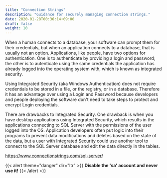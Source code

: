 ```yaml
---
title: "Connection Strings"
description: "Guidance for securely managing connection strings."
date: 2020-01-28T00:36:14+09:00
draft: false
weight: 10
---
```


When a human connects to a database, your software can prompt them for their credentials, but when an application connects to a database, that is usually not an option.  Applications, like people, have two options for authentication.  One is to authenticate by providing a login and password; the other is to autenticate using the same credentials the application has already logged into the operating system with, which is known as integrated security.

Using Integrated Security (aka Windows Authentication) does not require credentials to be stored in a file, or the registry, or in a database.  Therefore it has an advantage over using a Login and Password because developers and people deploying the software don't need to take steps to protect and encrypt Login credentials.

There are drawbacks to Integrated Security.  One drawback is when you have desktop applications using Integrated Security, which results in the applications connecting to SQL Server with the permissions of the user logged into the OS.  Application developers often put logic into their programs to prevent data modifications and deletes based on the state of the data, but a user with Integrated Security could use another tool to connect to the SQL Server database and edit the data directly in the tables.  

https://www.connectionstrings.com/sql-server/

{{< alert theme="danger" dir="ltr" >}} **Disable the 'sa' account and never use it!**
{{< /alert >}}